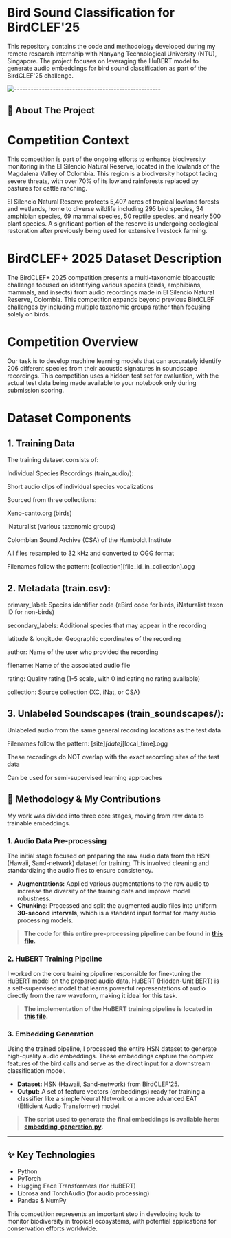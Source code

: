 # Bird Sound Classification for BirdCLEF'25

This repository contains the code and methodology developed during my remote research internship with Nanyang Technological University (NTU), Singapore. The project focuses on leveraging the HuBERT model to generate audio embeddings for bird sound classification as part of the BirdCLEF'25 challenge.

![-----------------------------------------------------](https://raw.githubusercontent.com/andreasbm/readme/master/assets/lines/rainbow.png)

## 📖 About The Project

# Competition Context

This competition is part of the ongoing efforts to enhance biodiversity monitoring in the El Silencio Natural Reserve, located in the lowlands of the Magdalena Valley of Colombia. This region is a biodiversity hotspot facing severe threats, with over 70% of its lowland rainforests replaced by pastures for cattle ranching.

El Silencio Natural Reserve protects 5,407 acres of tropical lowland forests and wetlands, home to diverse wildlife including 295 bird species, 34 amphibian species, 69 mammal species, 50 reptile species, and nearly 500 plant species. A significant portion of the reserve is undergoing ecological restoration after previously being used for extensive livestock farming.

# BirdCLEF+ 2025 Dataset Description
The BirdCLEF+ 2025 competition presents a multi-taxonomic bioacoustic challenge focused on identifying various species (birds, amphibians, mammals, and insects) from audio recordings made in El Silencio Natural Reserve, Colombia. This competition expands beyond previous BirdCLEF challenges by including multiple taxonomic groups rather than focusing solely on birds.

# Competition Overview
Our task is to develop machine learning models that can accurately identify 206 different species from their acoustic signatures in soundscape recordings. This competition uses a hidden test set for evaluation, with the actual test data being made available to your notebook only during submission scoring.

# Dataset Components
## 1. Training Data
The training dataset consists of:

Individual Species Recordings (train_audio/):

Short audio clips of individual species vocalizations

Sourced from three collections:

Xeno-canto.org (birds)

iNaturalist (various taxonomic groups)

Colombian Sound Archive (CSA) of the Humboldt Institute

All files resampled to 32 kHz and converted to OGG format

Filenames follow the pattern: [collection][file_id_in_collection].ogg

## 2. Metadata (train.csv):

primary_label: Species identifier code (eBird code for birds, iNaturalist taxon ID for non-birds)

secondary_labels: Additional species that may appear in the recording

latitude & longitude: Geographic coordinates of the recording

author: Name of the user who provided the recording

filename: Name of the associated audio file

rating: Quality rating (1-5 scale, with 0 indicating no rating available)

collection: Source collection (XC, iNat, or CSA)

## 3. Unlabeled Soundscapes (train_soundscapes/):

Unlabeled audio from the same general recording locations as the test data

Filenames follow the pattern: [site]_[date]_[local_time].ogg

These recordings do NOT overlap with the exact recording sites of the test data

Can be used for semi-supervised learning approaches



## 🚀 Methodology & My Contributions

My work was divided into three core stages, moving from raw data to trainable embeddings.

### 1. Audio Data Pre-processing

The initial stage focused on preparing the raw audio data from the HSN (Hawaii, Sand-network) dataset for training. This involved cleaning and standardizing the audio files to ensure consistency.

* **Augmentations:** Applied various augmentations to the raw audio to increase the diversity of the training data and improve model robustness.
* **Chunking:** Processed and split the augmented audio files into uniform **30-second intervals**, which is a standard input format for many audio processing models.

> **The code for this entire pre-processing pipeline can be found in [this file](load_unlabeled_audio.py).**

### 2. HuBERT Training Pipeline

I worked on the core training pipeline responsible for fine-tuning the HuBERT model on the prepared audio data. HuBERT (Hidden-Unit BERT) is a self-supervised model that learns powerful representations of audio directly from the raw waveform, making it ideal for this task.

> **The implementation of the HuBERT training pipeline is located in [this file](Hubertpipeline.ipynb).**

### 3. Embedding Generation

Using the trained pipeline, I processed the entire HSN dataset to generate high-quality audio embeddings. These embeddings capture the complex features of the bird calls and serve as the direct input for a downstream classification model.

* **Dataset:** HSN (Hawaii, Sand-network) from BirdCLEF'25.
* **Output:** A set of feature vectors (embeddings) ready for training a classifier like a simple Neural Network or a more advanced EAT (Efficient Audio Transformer) model.

> **The script used to generate the final embeddings is available here: [embedding_generation.py](generate_hubert_embeddings.py).**

---

## ✨ Key Technologies

* Python
* PyTorch
* Hugging Face Transformers (for HuBERT)
* Librosa and TorchAudio (for audio processing)
* Pandas & NumPy

This competition represents an important step in developing tools to monitor biodiversity in tropical ecosystems, with potential applications for conservation efforts worldwide.
